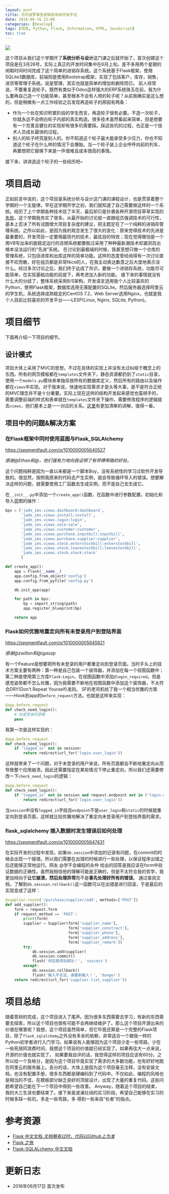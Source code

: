 ```yaml
---
layout: post
title: 马可波罗珠宝进销存系统开发手记
date: 2016-06-16 22:00
categories: [Develop]
tags: [项目, Python, Flask, Information, HTML, JavaScript]
toc: true
---
```


![](/imgs/develop/jade-ims-index.png)



这个项目从我们这个学期开了**系统分析与设计**这门课之后就开始了，首次创建这个项目是在3月26号，实际上真正的开发时间集中在6月上旬。差不多用两个星期的闲暇时间时间完成了这个简单的进销存系统。这个系统基于Flask框架，使用SQLite3数据库，前端则是使用Bootstrap框架，实现了包括客户，库存，销售，进货等管理子系统。说是管理，其实也就是简单的增加和删除而已。
前人经常说，不要重复造轮子。既然有类似于Odoo这样强大的ERP系统珠玉在前，我为什么要再自己造一个功能简单，甚至根本不会有人用的轮子呢？从前我确实是这么想的，但是稍微有一点工作经验之后发现再造轮子的原因有两条：

- 作为一个处在知识积累阶段的学生而言，再造轮子很有必要。不造一次轮子，你就永远不会明白轮子内部的真实构造。很多技术虽然看起来简单，但是想要有一个完善且健壮的实现却有很多坑需要踩。踩这些坑的过程，也正是一个技术人员成长最快的过程。
- 别人的轮子终究是别人的。你不知道这个轮子最大能承受多少压力，你也不知道这个轮子在什么样的情况下会爆胎。当一个轮子装上企业呼呼向前的列车，再要想把它替换下来是一件很难且成本很高的事情。

接下来，讲讲造这个轮子的一些经历吧~

<!-- more -->

# 项目启动

正如前言中说的，这个项目是系统分析与设计这门课的课程设计，也是贯穿着整个学期的一个主旋律。早在这学期开学之初，我们就知道了自己需要做这样的一个系统。经历了上个学期各种技术炫了半天，最后却只是抄袭各种开源项目草草实现的[失败](https://xuanwo.org/2015/06/30/together-project/)，这个学期我务实了很多。从最开始的讨论就一直跟组员强调技术的可行性，基本上否决了所有试图增大项目复杂度的建议，把主题定在了一个纯粹的进销存管理系统。之所以如此，是因为我的观念发生了很大的变化：原来觉得技术的先进是最重要的，开发项目一定要用最现代的技术，最炫目的特效；现在觉得哪怕是一个用VB写出来的能稳定运行的丑陋系统都要胜过采用了种种最新潮技术却漏洞百出根本没法运行的“先进”系统。
在讨论到最极端的时候，我甚至想只做一个仓库的管理系统，只包括进库和出库这样的简单功能。这样的态度曾经闹得有一次讨论直接不欢而散，好在组员都是非常Nice的人，在我主动表达歉意之后大度地表示没什么。经过多次讨论之后，我们终于达成了共识，要做一个进销存系统，功能尽可能简单，在实现基础功能的前提下，再考虑加入新的功能。
接下来的事情就没有什么大的分歧了，整体系统采用B/S架构，开发语言选用我个人比较喜欢的Python，使用Flask框架，数据库选用无需配置的SQLite。然后服务器选择阿里云的学生机，系统选择成熟稳定的CentOS 7.2，Web Server选用Nginx，也就是我个人目前比较喜欢的开发平台——LESP(Linux, Nginx, SQLite, Python)。

# 项目细节

下面再介绍一下项目的细节。

## 设计模式

项目大体上采用了MVC的思想，不过在具体的实现上并没有太过纠结于概念上的东西。所有的网页模板都在`templates`文件夹下，静态资源都扔到了`static`目录，使用一个`models.py`模块来单独存放所有的数据库定义，然后所有的路由以及操作都在`views`中实现。对于我来说，快速地实现需求才是头等大事，是不是符合正统的MVC理念并不是十分重要。实际上现在这样的结构开发起来感觉也蛮顺手的，需要调整前端的样式和表单就在`templates`文件夹下操作，需要修改程序的逻辑就去`views`，他们基本上是一一对应的关系。[这里](https://spacewander.github.io/explore-flask-zh/4-organizing_your_project.html)有更加清晰的讲解，值得一看。

## 项目中的问题&解决方案

### 在Flask框架中同时使用蓝图与Flask_SQLAlchemy

https://segmentfault.com/q/1010000005640527

*感谢@Ethan和@，他们强有力地向我证明了有师傅带路的好处。*

这个问题纯粹是因为一直以来都是一个脚本Boy，没有系统性的学习过软件开发导致的。很显然，按照我原来的代码去产生实例，就会导致循环导入的错误。想要解决这样的问题，就需要使用工厂函数去生成实例，而不是自己去生成它。

在`__init__.py`中添加一个`create_app()`函数，在函数中进行参数配置，初始化和导入蓝图的操作：

```python
bps = ['jade_ims.views.dashboard:dashboard',
       'jade_ims.views.install:install',
       'jade_ims.views.login:login',
       'jade_ims.views.sale:sale',
       'jade_ims.views.customer:customer',
       'jade_ims.views.purchase.inputbill:inputbill',
       'jade_ims.views.purchase.supplier:supplier',
       'jade_ims.views.stock.enterstockbill:enterstockbill',
       'jade_ims.views.stock.leavestockbill:leavestockbill',
       'jade_ims.views.stock.stock:stock'
       ]

def create_app():
    app = Flask(__name__)
    app.config.from_object('config')
    app.config.from_pyfile('config.py')

    db.init_app(app)

    for path in bps:
        bp = import_string(path)
        app.register_blueprint(bp)

    return app
```

### Flask如何优雅地重定向所有未登录用户到登陆界面

https://segmentfault.com/q/1010000005645821

*感谢@zwillon和@igaozp*

有一个Feature是想要把所有未登录的用户都重定向到登录页面。当时手头上的技术方案主要有两种：第一种是自己包装一个装饰器，并添加在每一个视图函数中；第二种是使用第三方库`Flask-Login`，在视图函数中添加`@login_required`。但是感觉姿势都不怎么优雅，因为我需要不断地在视图函数中添加这个装饰器，不太符合DRY(Don't Repeat Yourself)准则。
SF的老司机给了我一个相当优雅的方案——Hook到app的`before_request`方法。也就是这样来实现：

```python
@app.before_request
def check_need_login():
    # 检查登录的逻辑
    pass
```

我第一次是这样实现的：

```python
@app.before_request
def check_need_login():
    if 'logged_in' not in session:
        return redirect(url_for('login.user_login'))
```

这样就带来了一个问题，对于未登录的用户来说，所有页面都会不断地重定向从而导致整个应用崩溃。因此还需要指定在某些情况下停止重定向，所以我们还需要修改一下`check_need_login`的逻辑：

```python
@app.before_request
def check_need_login():
    if 'logged_in' not in session and request.endpoint not in ('login.user_login', 'static'):
        return redirect(url_for('login.user_login'))
```

当`session`中没有`logged_in`字段且`endpoint`不是`user_login`和`static`的时候就重定向到登录页面，这样就比较优雅地解决了重定向未登录用户到登陆界面的需求。

### flask_sqlalchemy 插入数据时发生错误后如何处理

https://segmentfault.com/q/1010000005647431

在实际开发的过程中发现，如果`db.session`中添加的记录有问题，在commit的时候会出现一个报错。所以我们需要在出错的时候进行一些处理，以保证程序出错之后还能够正常地运行。网友 @学不会编程的永仲 给出的回答是我应该在form中验证数据的正确性。虽然我相信他的理解可能是正确的，但是不太符合我的哲学，我更加倾向于**让它崩溃，然后处理异常**而不是**事先处理好所有的错误**。
通过查阅文档，了解到`db.session.rollback()`这一函数可以在出错是进行回滚，于是最后的实现变成了这样：

```python
@supplier.route('/purchase/supplier/add', methods=['POST'])
def add_supplier():
    form = request.form
    if request.method == 'POST':
        print(form)
        supplier = Supplier(form['supplier_name'],
                            form['supplier_constract'],
                            form['supplier_phone'],
                            form['supplier_address'],
                            form['supplier_remark'])
        try:
            db.session.add(supplier)
            db.session.commit()
            flash('供应商添加成功！', 'success')
        except:
            db.session.rollback()
            flash('输入不合法，请重新输入！', 'danger')
    return redirect(url_for('supplier.list_supplier'))
```

# 项目总结

随着答辩的完成，这个项目进入了尾声。因为很多东西需要去学习，有新的东西需要去探索，所以这个项目也很有可能不会再继续维护了。那么这个项目开源出来的价值在哪里呢？我想，这个项目虽然简单，但它毕竟还算是一个完整的Flask项目，除了`flask_sqlalchemy`之外没有多余的依赖，非常适合一个跟我一样的Python初学者进行入门学习。如果说有人能够因为这个项目少走一些弯路，少在一些死胡同浪费时间，我想这个项目的价值就已经实现了。如果再往大一点来说，开源的价值也就实现了。
如果要我自评的话，我觉得这样的项目应该有60分。之所以给一个及格分，是因为这个项目毕竟实现了需求的大多数功能，也有好好地跑在阿里云的服务器上。丢分的话，大体上是因为这个项目毫无注释，没有安装文档，也没有配置手册，很多东西都是硬编码到了代码中。不仅如此，编程的风格也是相当的不佳，在模板部分缺乏良好的顶层设计，出现了大量的重复代码。这些问题希望自己能在下一个项目中得到一些改善。
Anyway，随着这个项目的结束，我的大三生涯也要结束了。接下来是波澜壮阔的实习阶段，希望自己能够在实习的时候多踩一些坑，多走一些弯路，多
得到一些来自“长者”的指点。

# 参考资源

- [Flask 中文文档 *文档略有过时，代码以Github上为准*](http://docs.jinkan.org/docs/flask/)
- [Flask 之旅](https://spacewander.github.io/explore-flask-zh/index.html)
- [Flask-SQLALchemy 中文文档](http://docs.jinkan.org/docs/flask-sqlalchemy/index.html)

# 更新日志

- 2016年06月17日 首次发布
